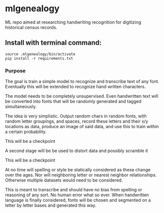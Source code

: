 # mlgenealogy
ML repo aimed at researching handwriting recognition for digitizing historical census records.

## Install with terminal command:
```
source .mlgenealogy/bin/activate         
pip install -r requirements.txt
```
### Purpose
The goal is train a simple model to recognize and transcribe text of any font. Eventually this will be extended to recognize hand written characters.

The model needs to be completely unsupervised. Even handwritten text will be converted into fonts that will be randomly generated and tagged simultaneously.

The idea is very simplistic. Output random chars in random fonts, with random letter groupings, and spaces, record these letters and their x/y locations as data, produce an image of said data, and use this to train within a certain probability.

This will be a checkpoint

A second stage will be be used to distort data and possibly scramble it

This will be a checkpoint


At no time will spelling or style be statically considered as these change over the ages. Nor will neighboring letter or nearest neighbor relationships. Otherwise multiple datasets would need to be considered.

This is meant to transcribe and should have no bias from spelling or reasoning of any sort. No human error what so ever. When handwritten language is finally considered, fonts will be chosen and segmented on a letter by letter bases and generated this way.
